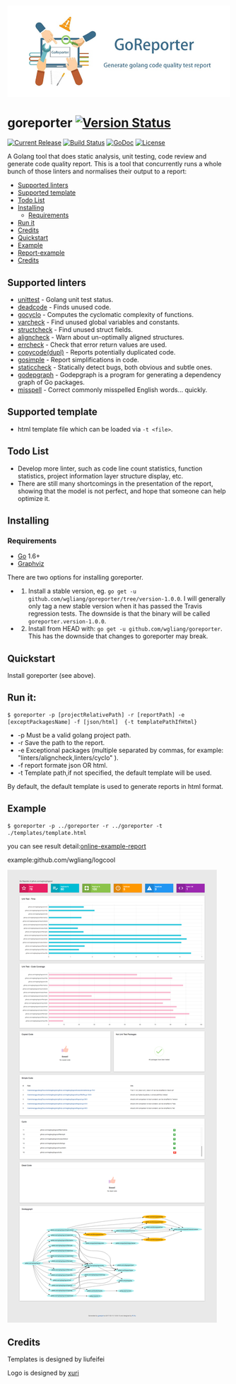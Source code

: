 ![goreporter](./logo.png)

# goreporter [![Version Status](https://img.shields.io/badge/v2.0-stable-orange.svg)](https://github.com/wgliang/goreporter/releases/tag/version2.0.0)

[![Current Release](https://img.shields.io/github/release/wgliang/goreporter.svg)](https://github.com/wgliang/goreporter/releases/latest)
[![Build Status](https://travis-ci.org/wgliang/goreporter.svg?branch=master)](https://travis-ci.org/wgliang/goreporter)
[![GoDoc](https://godoc.org/github.com/wgliang/goreporter?status.svg)](https://godoc.org/github.com/wgliang/goreporter)
[![License](https://img.shields.io/badge/LICENSE-Apache2.0-ff69b4.svg)](http://www.apache.org/licenses/LICENSE-2.0.html)

A Golang tool that does static analysis, unit testing, code review and generate code quality report. This is a tool that concurrently runs a whole bunch of those linters and normalises their output to a report:

<!-- MarkdownTOC -->

- [Supported linters](#supported-linters)
- [Supported template](#supported-template)
- [Todo List](#todo-list)
- [Installing](#installing)
	- [Requirements](#requirements)
- [Run it](#run-it)
- [Credits](#credits)
- [Quickstart](#quickstart)
- [Example](#example)
- [Report-example](#report-example)
- [Credits](#credits)

<!-- /MarkdownTOC -->

## Supported linters

- [unittest](https://github.com/wgliang/goreporter/tree/master/linters/unittest) - Golang unit test status.
- [deadcode](https://github.com/tsenart/deadcode) - Finds unused code.
- [gocyclo](https://github.com/alecthomas/gocyclo) - Computes the cyclomatic complexity of functions.
- [varcheck](https://github.com/opennota/check) - Find unused global variables and constants.
- [structcheck](https://github.com/opennota/check) - Find unused struct fields.
- [aligncheck](https://github.com/opennota/check) - Warn about un-optimally aligned structures.
- [errcheck](https://github.com/kisielk/errcheck) - Check that error return values are used.
- [copycode(dupl)](https://github.com/mibk/dupl) - Reports potentially duplicated code.
- [gosimple](https://github.com/dominikh/go-tools/tree/master/cmd/gosimple) - Report simplifications in code.
- [staticcheck](https://github.com/dominikh/go-tools/tree/master/cmd/staticcheck) - Statically detect bugs, both obvious and subtle ones.
- [godepgraph](https://github.com/kisielk/godepgraph) - Godepgraph is a program for generating a dependency graph of Go packages.
- [misspell](https://github.com/client9/misspell) - Correct commonly misspelled English words... quickly.

## Supported template

- html template file which can be loaded via `-t <file>`.

## Todo List

- Develop more linter, such as code line count statistics, function statistics, project information layer structure display, etc.
- There are still many shortcomings in the presentation of the report, showing that the model is not perfect, and hope that someone can help optimize it.

## Installing

### Requirements

- [Go](https://golang.org/dl/) 1.6+
- [Graphviz](http://www.graphviz.org/Download..php)

There are two options for installing goreporter.

- 1. Install a stable version, eg. `go get -u github.com/wgliang/goreporter/tree/version-1.0.0`.
   I will generally only tag a new stable version when it has passed the Travis regression tests. 
     The downside is that the binary will be called `goreporter.version-1.0.0`.

- 2. Install from HEAD with: `go get -u github.com/wgliang/goreporter`.
   This has the downside that changes to goreporter may break.

## Quickstart

Install goreporter (see above).

## Run it:

```
$ goreporter -p [projectRelativePath] -r [reportPath] -e [exceptPackagesName] -f [json/html]  {-t templatePathIfHtml}
```

- -p Must be a valid golang project path.
- -r Save the path to the report.
- -e Exceptional packages (multiple separated by commas, for example: "linters/aligncheck,linters/cyclo" ).
- -f report formate json OR html.
- -t Template path,if not specified, the default template will be used.

By default, the default template is used to generate reports in html format.

## Example

```
$ goreporter -p ../goreporter -r ../goreporter -t ./templates/template.html
```
you can see result detail:[online-example-report](http://fiisio.me/pages/goreporter-report.html)

example:github.com/wgliang/logcool

![github.com/wgliang/logcool](./doc/github-com-wgliang-goreporter-logcool.png)

## Credits

Templates is designed by liufeifei

Logo is designed by [xuri](https://github.com/Luxurioust)

